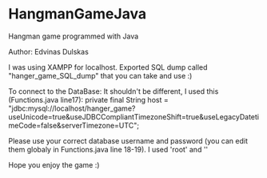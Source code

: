 # HangmanGameJava
Hangman game programmed with Java

Author: Edvinas Dulskas

I was using XAMPP for localhost. 
Exported SQL dump called "hanger_game_SQL_dump" that you can take and use :) 

To connect to the DataBase:
It shouldn't be different, I used this (Functions.java line17):
	 private final String host = "jdbc:mysql://localhost/hanger_game?	 	 useUnicode=true&useJDBCCompliantTimezoneShift=true&useLegacyDatetimeCode=false&serverTimezone=UTC";

Please use your correct database username and password (you can edit them globaly in Functions.java line 18-19).
I used 'root' and ''

Hope you enjoy the game :)
